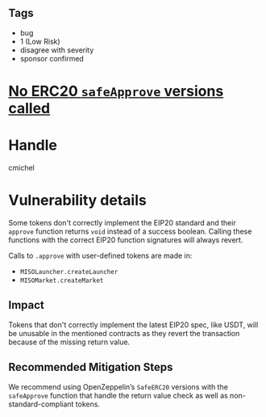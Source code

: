 ## Tags

- bug
- 1 (Low Risk)
- disagree with severity
- sponsor confirmed

# [No ERC20 `safeApprove` versions called](https://github.com/code-423n4/2021-09-sushimiso-findings/issues/99) 

# Handle

cmichel


# Vulnerability details

Some tokens don't correctly implement the EIP20 standard and their `approve` function returns `void` instead of a success boolean. Calling these functions with the correct EIP20 function signatures will always revert.

Calls to `.approve` with user-defined tokens are made in:
- `MISOLauncher.createLauncher`
- `MISOMarket.createMarket`

## Impact
Tokens that don't correctly implement the latest EIP20 spec, like USDT, will be unusable in the mentioned contracts as they revert the transaction because of the missing return value.

## Recommended Mitigation Steps
We recommend using OpenZeppelin’s `SafeERC20` versions with the `safeApprove` function that handle the return value check as well as non-standard-compliant tokens.

